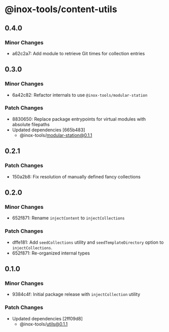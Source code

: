 # @inox-tools/content-utils

## 0.4.0

### Minor Changes

- a62c2a7: Add module to retrieve Git times for collection entries

## 0.3.0

### Minor Changes

- 6a42c82: Refactor internals to use `@inox-tools/modular-station`

### Patch Changes

- 8830650: Replace package entrypoints for virtual modules with absolute filepaths
- Updated dependencies [665b483]
  - @inox-tools/modular-station@0.1.1

## 0.2.1

### Patch Changes

- 150a2b8: Fix resolution of manually defined fancy collections

## 0.2.0

### Minor Changes

- 652f871: Rename `injectContent` to `injectCollections`

### Patch Changes

- dffe181: Add `seedCollections` utility and `seedTemplateDirectory` option to `injectCollections`.
- 652f871: Re-organized internal types

## 0.1.0

### Minor Changes

- 9384c4f: Initial package release with `injectCollection` utility

### Patch Changes

- Updated dependencies [2ff09d8]
  - @inox-tools/utils@0.1.1
